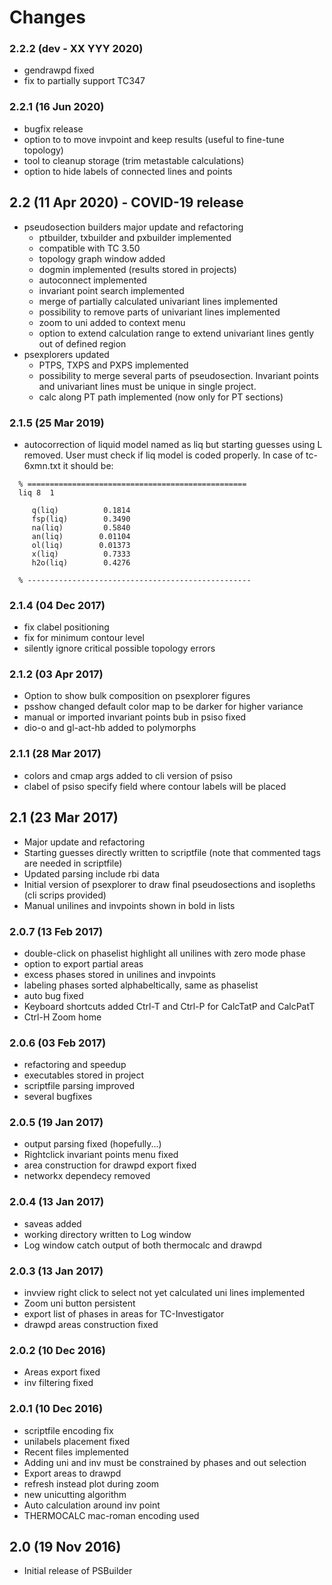 # Changes

### 2.2.2 (dev - XX YYY 2020)

 * gendrawpd fixed
 * fix to partially support TC347

### 2.2.1 (16 Jun 2020)

 * bugfix release
 * option to to move invpoint and keep results
   (useful to fine-tune topology)
 * tool to cleanup storage (trim metastable calculations)
 * option to hide labels of connected lines and points

## 2.2 (11 Apr 2020) - COVID-19 release

* pseudosection builders major update and refactoring
  - ptbuilder, txbuilder and pxbuilder implemented
  - compatible with TC 3.50
  - topology graph window added
  - dogmin implemented (results stored in projects)
  - autoconnect implemented
  - invariant point search implemented
  - merge of partially calculated univariant lines implemented
  - possibility to remove parts of univariant lines implemented
  - zoom to uni added to context menu
  - option to extend calculation range to extend univariant lines gently out of defined region
* psexplorers updated
  - PTPS, TXPS and PXPS implemented
  - possibility to merge several parts of pseudosection. Invariant points and
    univariant lines must be unique in single project.
  - calc along PT path implemented (now only for PT sections)

### 2.1.5 (25 Mar 2019)

* autocorrection of liquid model named as liq but starting guesses using L removed.
  User must check if liq model is coded properly. In case of tc-6xmn.txt it should be:

```
  % =================================================
  liq 8  1

     q(liq)          0.1814
     fsp(liq)        0.3490
     na(liq)         0.5840
     an(liq)        0.01104
     ol(liq)        0.01373
     x(liq)          0.7333
     h2o(liq)        0.4276

  % --------------------------------------------------
```

### 2.1.4 (04 Dec 2017)

* fix clabel positioning
* fix for minimum contour level
* silently ignore critical possible topology errors

### 2.1.2 (03 Apr 2017)

* Option to show bulk composition on psexplorer figures
* psshow changed default color map to be darker for higher variance
* manual or imported invariant points bub in psiso fixed
 * dio-o and gl-act-hb added to polymorphs

### 2.1.1 (28 Mar 2017)

* colors and cmap args added to cli version of psiso
* clabel of psiso specify field where contour labels will be placed

## 2.1 (23 Mar 2017)

* Major update and refactoring
* Starting guesses directly written to scriptfile
  (note that commented tags are needed in scriptfile)
* Updated parsing include rbi data
* Initial version of psexplorer to draw final pseudosections and isopleths
  (cli scrips provided)
* Manual unilines and invpoints shown in bold in lists

### 2.0.7 (13 Feb 2017)

* double-click on phaselist highlight all unilines with zero mode phase
* option to export partial areas
* excess phases stored in unilines and invpoints
* labeling phases sorted alphabeltically, same as phaselist
* auto bug fixed
* Keyboard shortcuts added Ctrl-T and Ctrl-P for CalcTatP and CalcPatT
* Ctrl-H Zoom home

### 2.0.6 (03 Feb 2017)

* refactoring and speedup
* executables stored in project
* scriptfile parsing improved
* several bugfixes

### 2.0.5 (19 Jan 2017)

* output parsing fixed (hopefully...)
* Rightclick invariant points menu fixed
* area construction for drawpd export fixed
* networkx dependecy removed

### 2.0.4 (13 Jan 2017)

* saveas added
* working directory written to Log window
* Log window catch output of both thermocalc and drawpd

### 2.0.3 (13 Jan 2017)

* invview right click to select not yet calculated uni lines implemented
* Zoom uni button persistent
* export list of phases in areas for TC-Investigator
* drawpd areas construction fixed

### 2.0.2 (10 Dec 2016)

* Areas export fixed
* inv filtering fixed

### 2.0.1 (10 Dec 2016)

* scriptfile encoding fix
* unilabels placement fixed
* Recent files implemented
* Adding uni and inv must be constrained by phases and out selection
* Export areas to drawpd
* refresh instead plot during zoom
* new unicutting algorithm
* Auto calculation around inv point
* THERMOCALC mac-roman encoding used

## 2.0 (19 Nov 2016)

* Initial release of PSBuilder
